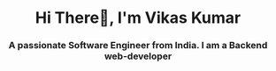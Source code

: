 <h1 align="center">Hi There👋, I'm Vikas Kumar</h1>
<h3 align="center">A passionate Software Engineer from India. I am a Backend web-developer</h3>
